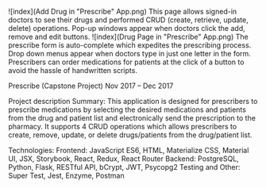 ![index](Add Drug in "Prescribe" App.png)
This page allows signed-in doctors to see their drugs and performed CRUD (create, retrieve, update, delete) operations.
Pop-up windows appear when doctors click the add, remove and edit buttons.
![index](Drug Page in "Prescribe" App.png)
The prescribe form is auto-complete which expedites the prescribing process. Drop down menus appear when doctors type in just one letter in the form. Prescribers can order medications for patients at the click of a button to avoid the
hassle of handwritten scripts.

Prescribe (Capstone Project)
Nov 2017 – Dec 2017

Project description
Summary:
This application is designed for prescribers to prescribe medications by selecting the desired medications and patients from the drug and patient list and electronically send the prescription to the pharmacy. It supports 4 CRUD operations which allows prescribers to create, remove, update, or delete drugs/patients from the drug/patient list.

Technologies:
Frontend: JavaScript ES6, HTML, Materialize CSS, Material UI, JSX, Storybook, React, Redux, React Router
Backend: PostgreSQL, Python, Flask, RESTful API, bCrypt, JWT, Psycopg2
Testing and Other: Super Test, Jest, Enzyme, Postman
